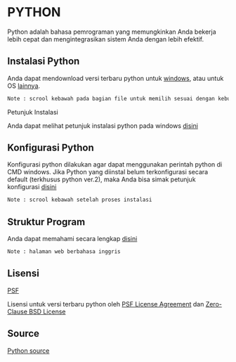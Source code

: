 # PYTHON

Python adalah bahasa pemrograman yang memungkinkan Anda bekerja lebih cepat dan mengintegrasikan sistem Anda dengan lebih efektif.

## Instalasi Python

Anda dapat mendownload versi terbaru python untuk [windows](https://www.python.org/ftp/python/3.9.6/python-3.9.6-amd64.exe), atau untuk OS [lainnya](https://www.python.org/downloads/release/python-396/).

```bash
Note : scrool kebawah pada bagian file untuk memilih sesuai dengan kebutuhan Anda.
```
Petunjuk Instalasi

Anda dapat melihat petunjuk instalasi python pada windows [disini](https://www.malasngoding.com/instalasi-python-di-windows/)


## Konfigurasi Python

Konfigurasi python dilakukan agar dapat menggunakan perintah python di CMD windows.
			Jika Python yang diinstal belum terkonfigurasi secara default (terkhusus python ver.2), maka Anda bisa simak petunjuk konfigurasi [disini](https://www.malasngoding.com/instalasi-python-di-windows/)

```python
Note : scrool kebawah setelah proses instalasi
```

## Struktur Program
Anda dapat memahami secara lengkap [disini](https://docs.python.org/3/library/index.html#library-index)
```bash
Note : halaman web berbahasa inggris
```

## Lisensi
[PSF](https://opensource.org/licenses/Python-2.0)

Lisensi untuk versi terbaru python oleh [PSF License Agreement](https://docs.python.org/3/license.html#psf-license) dan [Zero-Clause BSD License](https://docs.python.org/3/license.html#bsd0)

## Source
[Python source](https://www.python.org/downloads/source/)
